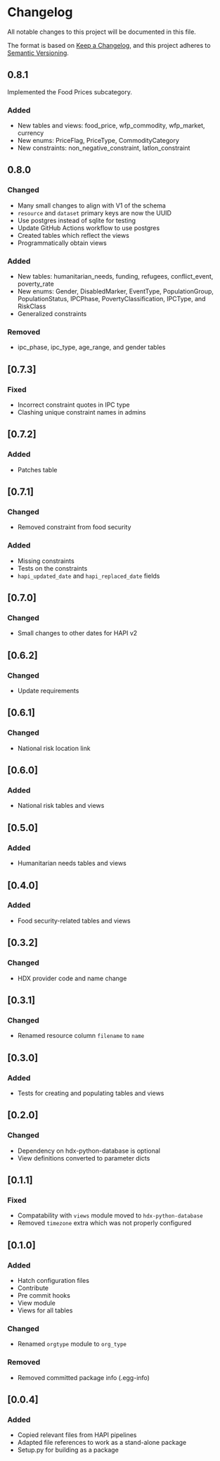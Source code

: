# Changelog

All notable changes to this project will be documented in this file.

The format is based on [Keep a Changelog](https://keepachangelog.com/en/1.0.0/),
and this project adheres to [Semantic Versioning](https://semver.org/spec/v2.0.0.html).

## 0.8.1

Implemented the Food Prices subcategory.

### Added
- New tables and views: food\_price, wfp\_commodity, wfp\_market, currency
- New enums: PriceFlag, PriceType, CommodityCategory
- New constraints: non\_negative\_constraint, latlon\_constraint


## 0.8.0

### Changed

- Many small changes to align with V1 of the schema
- `resource` and `dataset` primary keys are now the UUID
- Use postgres instead of sqlite for testing
- Update GitHub Actions workflow to use postgres
- Created tables which reflect the views
- Programmatically obtain views

### Added
- New tables: humanitarian\_needs, funding, refugees, conflict\_event, poverty\_rate
- New enums: Gender, DisabledMarker, EventType, PopulationGroup, PopulationStatus, IPCPhase, PovertyClassification, IPCType, and RiskClass
- Generalized constraints

### Removed

- ipc\_phase, ipc\_type, age\_range, and gender tables


## [0.7.3]

### Fixed

- Incorrect constraint quotes in IPC type
- Clashing unique constraint names in admins

## [0.7.2]

### Added

- Patches table

## [0.7.1]

### Changed

- Removed constraint from food security

### Added
- Missing constraints
- Tests on the constraints
- `hapi_updated_date` and `hapi_replaced_date` fields

## [0.7.0]

### Changed

- Small changes to other dates for HAPI v2

## [0.6.2]

### Changed

- Update requirements

## [0.6.1]

### Changed

- National risk location link

## [0.6.0]

### Added

- National risk tables and views

## [0.5.0]

### Added

- Humanitarian needs tables and views

## [0.4.0]

### Added

- Food security-related tables and views

## [0.3.2]

### Changed

- HDX provider code and name change

## [0.3.1]

### Changed

- Renamed resource column `filename` to `name`

## [0.3.0]

### Added

- Tests for creating and populating tables and views

## [0.2.0]

### Changed

- Dependency on hdx-python-database is optional
- View definitions converted to parameter dicts

## [0.1.1]

### Fixed

- Compatability with `views` module moved to `hdx-python-database`
- Removed `timezone` extra which was not properly configured

## [0.1.0]

### Added

- Hatch configuration files
- Contribute
- Pre commit hooks
- View module
- Views for all tables

### Changed

- Renamed `orgtype` module to `org_type`

### Removed

- Removed committed package info (.egg-info)

## [0.0.4]

### Added

- Copied relevant files from HAPI pipelines
- Adapted file references to work as a stand-alone package
- Setup.py for building as a package
